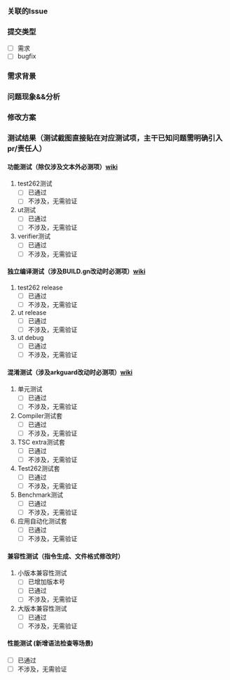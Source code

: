 ### 关联的Issue


### 提交类型
- [ ] 需求
- [ ] bugfix

### 需求背景 <!-- 仅涉及需求时填写 -->


### 问题现象&&分析 <!-- 仅涉及bugfix时填写 -->


### 修改方案


### 测试结果（测试截图直接贴在对应测试项，主干已知问题需明确引入pr/责任人）
#### 功能测试（除仅涉及文本外必测项）[wiki](https://gitee.com/openharmony/arkcompiler_ets_frontend/wikis/%E4%BB%A3%E7%A0%81%E6%8F%90%E4%BA%A4%E8%A6%81%E6%B1%82%E5%8F%8A%E6%B5%8B%E8%AF%95%E9%AA%8C%E8%AF%81%E6%B5%81%E7%A8%8B)
1. test262测试
    - [ ] 已通过
    - [ ] 不涉及，无需验证

2. ut测试
    - [ ] 已通过
    - [ ] 不涉及，无需验证

3. verifier测试
    - [ ] 已通过
    - [ ] 不涉及，无需验证

#### 独立编译测试（涉及BUILD.gn改动时必测项）[wiki](https://gitee.com/ark_standalone_build/docs#arkcompiler%E5%BC%80%E5%8F%91%E6%8C%87%E5%AF%BC)
1. test262 release
    - [ ] 已通过
    - [ ] 不涉及，无需验证

2. ut release
    - [ ] 已通过
    - [ ] 不涉及，无需验证

3. ut debug
    - [ ] 已通过
    - [ ] 不涉及，无需验证

#### 混淆测试（涉及arkguard改动时必测项）[wiki](https://gitee.com/openharmony/arkcompiler_ets_frontend/wikis/%E6%B7%B7%E6%B7%86%E6%B5%8B%E8%AF%95%E9%AA%8C%E8%AF%81%E6%B5%81%E7%A8%8B?sort_id=11451209)
1. 单元测试
    - [ ] 已通过
    - [ ] 不涉及，无需验证

2. Compiler测试套
    - [ ] 已通过
    - [ ] 不涉及，无需验证

3. TSC extra测试套
    - [ ] 已通过
    - [ ] 不涉及，无需验证

4. Test262测试套
    - [ ] 已通过
    - [ ] 不涉及，无需验证

5. Benchmark测试
    - [ ] 已通过
    - [ ] 不涉及，无需验证

6. 应用自动化测试套
    - [ ] 已通过
    - [ ] 不涉及，无需验证

#### 兼容性测试（指令生成、文件格式修改时）
1. 小版本兼容性测试 <!-- 修改导致新abc无法运行在老镜像上时，需新增版本号 -->
    - [ ] 已增加版本号
    - [ ] 已通过
    - [ ] 不涉及，无需验证

2. 大版本兼容性测试 <!-- 配置target-api-version时，生成的abc需要能在对应版本运行-->
    - [ ] 已通过
    - [ ] 不涉及，无需验证

#### 性能测试 (新增语法检查等场景)
- [ ] 已通过
- [ ] 不涉及，无需验证
